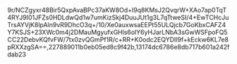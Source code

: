 9r/NCZgyxr48Bir5QxpAvaBPc37aKW8Od+I9q8KMsJ2QvqrW+XAo7ap0TqT4RYJ9I01JFZs0HDLdwQd1w7umKizSkj4DuuJUt1g3L7qTtweSI/4+EwTCHcJuTrsAYVjK8lpAln9vR9DhcO3q+/10/Xe0auxwsaEEPt55ULQjcb7GoKbxCAFZ4Y7KSJS+23XWc0m4j2DMauMgyufxGHls6olY6yHJarLNbA3sGwWSFpoFQ5CC22DebvKQfvFW/7tx0zvQGmPf1R/c+RR+K0odc2EQYDIl9f+kEckw6KL7e8pRXXzgSA==,227889011b0eb05ed8c9f42b,13174dc6786e8db717b601a242fdab23
